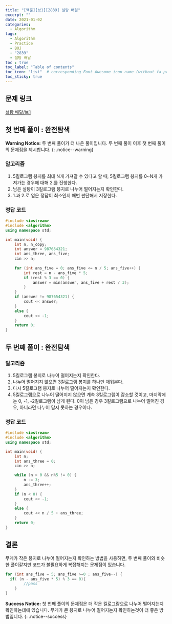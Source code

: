 ```yaml
---
title: "[백준][브1][2839] 설탕 배달"
excerpt: ""
date: 2021-01-02
categories:
  - Algorithm
tags:
  - Algorithm
  - Practice
  - BOJ
  - "2839"
  - 설탕 배달
toc : true
toc_label: "Table of contents"
toc_icon: "list"  # corresponding Font Awesome icon name (without fa prefix)
toc_sticky: true
---
```



## 문제 링크

[설탕 배달/브1](boj.kr/2839)  

## 첫 번째 풀이 : 완전탐색

**Warning Notice:**
두 번째 풀이가 더 나은 풀이입니다. 두 번째 풀이 이후 첫 번째 풀이의 문제점을 제시합니다.
{: .notice--warning}

### 알고리즘

1. 5킬로그램 봉지를 최대 N개 가져갈 수 있다고 할 때, 5킬로그램 봉지를 0~N개 가져가는 경우에 대해 2.를 진행한다.
2. 남은 설탕이 3킬로그램 봉지로 나누어 떨어지는지 확인한다.
3. 1.과 2.로 얻은 정답이 최소인지 매번 판단해서 저장한다. 

### 정답 코드

```cpp
#include <iostream>
#include <algorithm>
using namespace std;

int main(void) {
	int n, n_copy;
	int answer = 987654321;
	int ans_three, ans_five;
	cin >> n;
	
	for (int ans_five = 0; ans_five <= n / 5; ans_five++) {
		int rest = n - ans_five * 5;
		if (rest % 3 == 0) {
			answer = min(answer, ans_five + rest / 3);
		}
	}
	if (answer != 987654321) {
		cout << answer;
	}
	else {
		cout << -1;
	}
	return 0;
}
```

## 두 번째 풀이 : 완전탐색

### 알고리즘

1. 5킬로그램 봉지로 나누어 떨어지는지 확인한다.
2. 나누어 떨어지지 않으면 3킬로그램 봉지를 하나만 채워본다.
3. 다시 5킬로그램 봉지로 나누어 떨어지는지 확인한다.
4. 5킬로그램으로 나누어 떨어지지 않으면 계속 3킬로그램이 감소할 것이고,
마지막에는 0, -1, -2킬로그램이 남게 된다. 0이 남은 경우 3킬로그램으로 나누어 떨어진 경우, 아니라면 나누어 담지 못하는 경우이다.

### 정답 코드

```cpp
#include <iostream>
#include <algorithm>
using namespace std;

int main(void) {
	int n;
	int ans_three = 0;
	cin >> n;

	while (n > 0 && n%5 != 0) {
		n -= 3;
		ans_three++;
	}
	if (n < 0) {
		cout << -1;
	}
	else {
		cout << n / 5 + ans_three;
	}
	return 0;
}
```


## 결론

무게가 작은 봉지로 나누어 떨어지는지 확인하는 방법을 사용하면, 두 번째 풀이와 비슷한 풀이같지만 코드가 불필요하게 복잡해지는 문제점이 있습니다. 

```cpp
for (int ans_five = 5; ans_five >=0 ; ans_five--) {
  if( (n - ans_five * 5) % 3 == 0){
		//pass
	}
}
```

**Success Notice:** 
첫 번째 풀이의 문제점은 더 작은 킬로그람으로 나누어 떨어지는지 확인하는데에 있습니다. 
무게가 큰 봉지로 나누어 떨어지는지 확인하는것이 더 좋은 방법입니다.
{: .notice--success}
 
